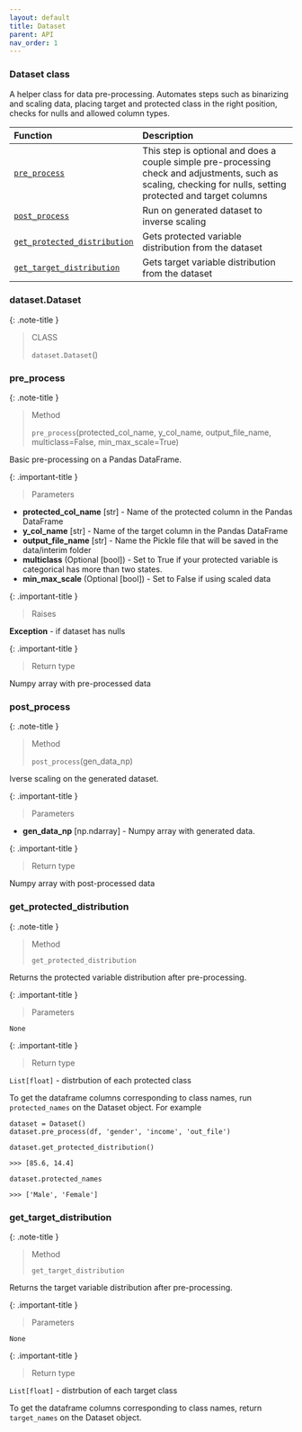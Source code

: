 ```yaml
---
layout: default
title: Dataset
parent: API
nav_order: 1
---
```


### Dataset class

A helper class for data pre-processing. Automates steps such as binarizing and scaling data, placing target and protected class in the right position, checks for nulls and allowed column types.

| Function     | Description      |
|:-------------|:------------------|
| [`pre_process`](#pre_process)| This step is optional and does a couple simple pre-processing check and adjustments, such as scaling, checking for nulls, setting protected and target columns |
| [`post_process`](#post_process) | Run on generated dataset to inverse scaling |
| [`get_protected_distribution`](#get_protected_distribution)           | Gets protected variable distribution from the dataset |
| [`get_target_distribution`](#get_target_distribution)           | Gets target variable distribution from the dataset |


### dataset.Dataset
{: .note-title }
> CLASS
>
> `dataset.Dataset`()


### pre_process
{: .note-title }
> Method
>
> `pre_process`(protected_col_name, y_col_name, output_file_name, multiclass=False, min_max_scale=True)

Basic pre-processing on a Pandas DataFrame.

{: .important-title }
> Parameters

- **protected_col_name** [str] - Name of the protected column in the Pandas DataFrame
- **y_col_name** [str] - Name of the target column in the Pandas DataFrame
- **output_file_name** [str] - Name the Pickle file that will be saved in the data/interim folder
- **multiclass** (Optional [bool]) - Set to True if your protected variable is categorical has more than two states.
- **min_max_scale** (Optional [bool]) - Set to False if using scaled data

{: .important-title }
> Raises

**Exception** - if dataset has nulls

{: .important-title }
> Return type

Numpy array with pre-processed data



### post_process
{: .note-title }
> Method
>
> `post_process`(gen_data_np)

Iverse scaling on the generated dataset.

{: .important-title }
> Parameters

- **gen_data_np** [np.ndarray] - Numpy array with generated data.

{: .important-title }
> Return type

Numpy array with post-processed data

### get_protected_distribution
{: .note-title }
> Method
>
> `get_protected_distribution`

Returns the protected variable distribution after pre-processing. 

{: .important-title }
> Parameters

`None`

{: .important-title }
> Return type

`List[float]` - distrbution of each protected class

To get the dataframe columns corresponding to class names, run `protected_names` on the Dataset object. For example

```
dataset = Dataset()
dataset.pre_process(df, 'gender', 'income', 'out_file')

dataset.get_protected_distribution()

>>> [85.6, 14.4]

dataset.protected_names

>>> ['Male', 'Female']

```


### get_target_distribution
{: .note-title }
> Method
>
> `get_target_distribution`

Returns the target variable distribution after pre-processing. 

{: .important-title }
> Parameters

`None`

{: .important-title }
> Return type

`List[float]` - distrbution of each target class

To get the dataframe columns corresponding to class names, return `target_names` on the Dataset object.
